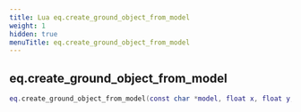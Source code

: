 ```yaml
---
title: Lua eq.create_ground_object_from_model
weight: 1
hidden: true
menuTitle: eq.create_ground_object_from_model
---
```

## eq.create_ground_object_from_model
```lua
eq.create_ground_object_from_model(const char *model, float x, float y, float z, float h, int type, uint32 decay_time); -- void
```
